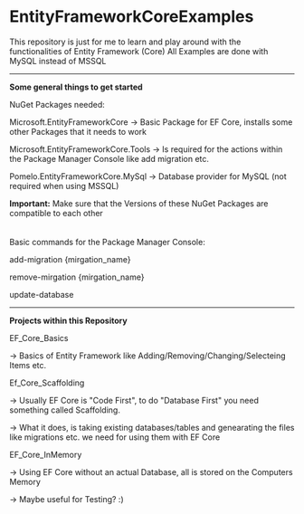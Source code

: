 # EntityFrameworkCoreExamples

This repository is just for me to learn and play around with the functionalities of Entity Framework (Core)
All Examples are done with MySQL instead of MSSQL
_________________________________________________________________________________________________________________________________________________________

<b>Some general things to get started</b>

NuGet Packages needed:

Microsoft.EntityFrameworkCore -> Basic Package for EF Core, installs some other Packages that it needs to work

Microsoft.EntityFrameworkCore.Tools -> Is required for the actions within the Package Manager Console like add migration etc.

Pomelo.EntityFrameworkCore.MySql -> Database provider for MySQL (not required when using MSSQL)

<b>Important:</b> Make sure that the Versions of these NuGet Packages are compatible to each other
<br><br><br>
Basic commands for the Package Manager Console:

add-migration {mirgation_name}

remove-mirgation {mirgation_name}

update-database

_________________________________________________________________________________________________________________________________________________________

<b>Projects within this Repository</b>

EF_Core_Basics 

-> Basics of Entity Framework like Adding/Removing/Changing/Selecteing Items etc.



Ef_Core_Scaffolding

-> Usually EF Core is "Code First", to do "Database First" you need something called Scaffolding. 

-> What it does, is taking existing databases/tables and genearating the files like migrations etc. we need for using them with EF Core 



EF_Core_InMemory

-> Using EF Core without an actual Database, all is stored on the Computers Memory

-> Maybe useful for Testing? :) 
